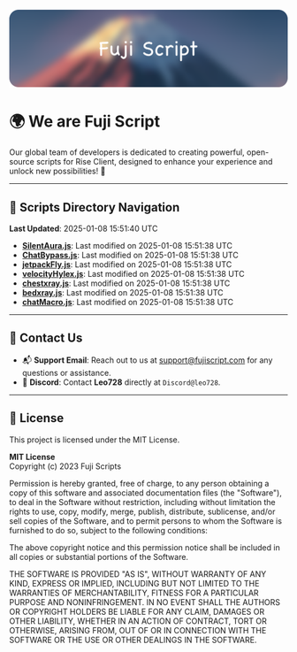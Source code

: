 ![Banner](.github/b.webp)

# 🌍 **We are Fuji Script**

Our global team of developers is dedicated to creating powerful, open-source scripts for Rise Client, designed to enhance your experience and unlock new possibilities! 🌟

---
<!-- SCRIPTS_NAVIGATION_START -->
## 📂 **Scripts Directory Navigation**

**Last Updated**: 2025-01-08 15:51:40 UTC

- **[SilentAura.js](scripts/SilentAura.js)**: Last modified on 2025-01-08 15:51:38 UTC
- **[ChatBypass.js](scripts/ChatBypass.js)**: Last modified on 2025-01-08 15:51:38 UTC
- **[jetpackFly.js](scripts/jetpackFly.js)**: Last modified on 2025-01-08 15:51:38 UTC
- **[velocityHylex.js](scripts/velocityHylex.js)**: Last modified on 2025-01-08 15:51:38 UTC
- **[chestxray.js](scripts/chestxray.js)**: Last modified on 2025-01-08 15:51:38 UTC
- **[bedxray.js](scripts/bedxray.js)**: Last modified on 2025-01-08 15:51:38 UTC
- **[chatMacro.js](scripts/chatMacro.js)**: Last modified on 2025-01-08 15:51:38 UTC

<!-- SCRIPTS_NAVIGATION_END -->

---

## 💬 **Contact Us**  
- 📬 **Support Email**: Reach out to us at [support@fujiscript.com](mailto:support@fujiscript.com) for any questions or assistance.  
- 💬 **Discord**: Contact **Leo728** directly at `Discord@leo728`.

---

## 📜 **License**

This project is licensed under the MIT License.  

**MIT License**  
Copyright (c) 2023 Fuji Scripts  

Permission is hereby granted, free of charge, to any person obtaining a copy of this software and associated documentation files (the "Software"), to deal in the Software without restriction, including without limitation the rights to use, copy, modify, merge, publish, distribute, sublicense, and/or sell copies of the Software, and to permit persons to whom the Software is furnished to do so, subject to the following conditions:  

The above copyright notice and this permission notice shall be included in all copies or substantial portions of the Software.  

THE SOFTWARE IS PROVIDED "AS IS", WITHOUT WARRANTY OF ANY KIND, EXPRESS OR IMPLIED, INCLUDING BUT NOT LIMITED TO THE WARRANTIES OF MERCHANTABILITY, FITNESS FOR A PARTICULAR PURPOSE AND NONINFRINGEMENT. IN NO EVENT SHALL THE AUTHORS OR COPYRIGHT HOLDERS BE LIABLE FOR ANY CLAIM, DAMAGES OR OTHER LIABILITY, WHETHER IN AN ACTION OF CONTRACT, TORT OR OTHERWISE, ARISING FROM, OUT OF OR IN CONNECTION WITH THE SOFTWARE OR THE USE OR OTHER DEALINGS IN THE SOFTWARE.  

